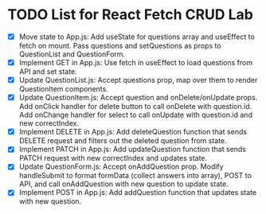 # TODO List for React Fetch CRUD Lab

- [x] Move state to App.js: Add useState for questions array and useEffect to fetch on mount. Pass questions and setQuestions as props to QuestionList and QuestionForm.
- [x] Implement GET in App.js: Use fetch in useEffect to load questions from API and set state.
- [x] Update QuestionList.js: Accept questions prop, map over them to render QuestionItem components.
- [x] Update QuestionItem.js: Accept question and onDelete/onUpdate props. Add onClick handler for delete button to call onDelete with question.id. Add onChange handler for select to call onUpdate with question.id and new correctIndex.
- [x] Implement DELETE in App.js: Add deleteQuestion function that sends DELETE request and filters out the deleted question from state.
- [x] Implement PATCH in App.js: Add updateQuestion function that sends PATCH request with new correctIndex and updates state.
- [x] Update QuestionForm.js: Accept onAddQuestion prop. Modify handleSubmit to format formData (collect answers into array), POST to API, and call onAddQuestion with new question to update state.
- [x] Implement POST in App.js: Add addQuestion function that updates state with new question.
